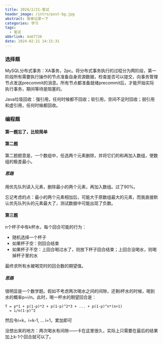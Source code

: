 ```yaml
---
title: 2024/2/21-笔试
header_image: /intro/post-bg.jpg
abstract: 简单记录一下
categories: 学习
tags:
  - 笔试
abbrlink: 4a67726
date: 2024-02-21 14:15:31
---
```


### 选择题
MySQL分布式事务：XA事务，2pc。将分布式事务执行的过程分为两阶段，第一阶段所有需要执行操作的节点准备自身资源数据，检查是否可以提交，向事务管理节点发送precommit的消息。所有节点都准备就绪precommit后，才能开始实际执行事务，期间等待是阻塞的。

Java垃圾回收：强引用，任何时候都不回收；软引用，空间不足时回收；弱引用和虚引用，任何时候都回收。

### 编程题
#### 第一题忘了，比较简单
#### 第二题
第二题题意是，一个数组中，任选两个元素删除，并将它们的和再加入数组，使数组的极差最小。

##### 思路
用优先队列读入元素，删除最小的两个元素，再加入数组。过了90%。

忘记考虑的点：最小的两个元素相加后，可能大于原数组最大的元素，而我直接默认优先队列头的元素最大了，测试数据中可能出现了负数。

#### 第三题
n个杯子中有k杯水，每个回合可能的行为：
- 随机选择一个杯子
- 如果杯子空：则回合结束
- 如果杯子不空：上回合喝过水了，则放下杯子回合结束；上回合没喝水，则喝掉杯子里的水

最终求所有水被喝完时的回合数的期望值。

##### 思路
很明显是一个数学题。假如不考虑两次喝水之间的间隙，还剩i杯水的时候，喝到水的概率p=i/n。此时，喝一杯水的期望回合是：
```
T = p*1 + p(1-p)*2 + p(1-p)^2*3 + ... + p(1-p)^n*(n+1)
  = i/n(1-p)^2
```
然后令i=k，i=k-1, ... i=1，累加即可

没想出来的地方：两次喝水有间隙——卡在这里很久，实际上只需要在最后的结果加上k-1个回合就可以了。

